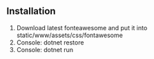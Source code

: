 ## Installation
1. Download latest fonteawesome and put it into static/www/assets/css/fontawesome
2. Console: dotnet restore
3. Console: dotnet run